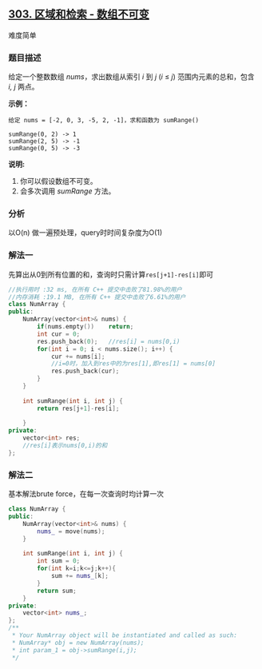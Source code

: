 ## [303. 区域和检索 - 数组不可变](https://leetcode-cn.com/problems/range-sum-query-immutable/)

难度简单

### 题目描述

给定一个整数数组  *nums*，求出数组从索引 *i* 到 *j* (*i* ≤ *j*) 范围内元素的总和，包含 *i, j* 两点。

**示例：**

```
给定 nums = [-2, 0, 3, -5, 2, -1]，求和函数为 sumRange()

sumRange(0, 2) -> 1
sumRange(2, 5) -> -1
sumRange(0, 5) -> -3
```

**说明:**

1. 你可以假设数组不可变。
2. 会多次调用 *sumRange* 方法。

### 分析

以O(n) 做一遍预处理，query时时间复杂度为O(1)

### 解法一

先算出从0到所有位置的和，查询时只需计算`res[j+1]-res[i]`即可

```c++
//执行用时 :32 ms, 在所有 C++ 提交中击败了81.98%的用户
//内存消耗 :19.1 MB, 在所有 C++ 提交中击败了6.61%的用户
class NumArray {
public:
    NumArray(vector<int>& nums) {
		if(nums.empty())	return;
        int cur = 0;
        res.push_back(0);	//res[i] = nums[0,i)
        for(int i = 0; i < nums.size(); i++) {
            cur += nums[i]; 
            //i=0时，加入到res中的为res[1],即res[1] = nums[0]
            res.push_back(cur);
        }             
    }
    
    int sumRange(int i, int j) {
        return res[j+1]-res[i]; 
        
    }
private:
    vector<int> res;
    //res[i]表示nums[0,i)的和
};
```

### 解法二

基本解法brute force，在每一次查询时均计算一次

```c++
class NumArray {
public:
    NumArray(vector<int>& nums) {
		nums_ = move(nums);
    }
    
    int sumRange(int i, int j) {
		int sum = 0;
        for(int k=i;k<=j;k++){
            sum += nums_[k];
        }
        return sum;
    }
private:
    vector<int> nums_;
};
/**
 * Your NumArray object will be instantiated and called as such:
 * NumArray* obj = new NumArray(nums);
 * int param_1 = obj->sumRange(i,j);
 */
```


